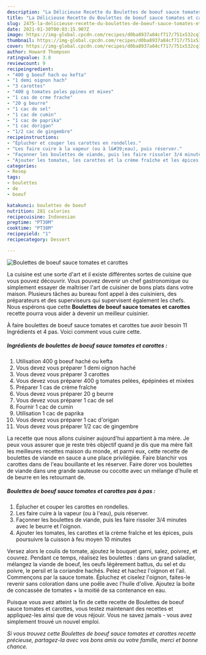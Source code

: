 ```yaml
---
description: "La Délicieuse Recette du Boulettes de boeuf sauce tomates et carottes"
title: "La Délicieuse Recette du Boulettes de boeuf sauce tomates et carottes"
slug: 2475-la-delicieuse-recette-du-boulettes-de-boeuf-sauce-tomates-et-carottes
date: 2021-01-30T00:03:15.907Z
image: https://img-global.cpcdn.com/recipes/d0ba8937a84cf717/751x532cq70/boulettes-de-boeuf-sauce-tomates-et-carottes-photo-principale-de-la-recette.jpg
thumbnail: https://img-global.cpcdn.com/recipes/d0ba8937a84cf717/751x532cq70/boulettes-de-boeuf-sauce-tomates-et-carottes-photo-principale-de-la-recette.jpg
cover: https://img-global.cpcdn.com/recipes/d0ba8937a84cf717/751x532cq70/boulettes-de-boeuf-sauce-tomates-et-carottes-photo-principale-de-la-recette.jpg
author: Howard Thompson
ratingvalue: 3.8
reviewcount: 9
recipeingredient:
- "400 g boeuf hach ou kefta"
- "1 demi oignon hach"
- "3 carottes"
- "400 g tomates peles ppines et mixes"
- "1 cas de crme frache"
- "20 g beurre"
- "1 cac de sel"
- "1 cac de cumin"
- "1 cac de paprika"
- "1 cac dorigan"
- "1/2 cac de gingembre"
recipeinstructions:
- "Éplucher et couper les carottes en rondelles."
- "Les faire cuire à la vapeur (ou à l&#39;eau), puis réserver."
- "Façonner les boulettes de viande, puis les faire rissoler 3/4 minutes avec le beurre et l&#39;oignon."
- "Ajouter les tomates, les carottes et la crème fraîche et les épices, puis poursuivre la cuisson à feu moyen 10 minutes"
categories:
- Resep
tags:
- boulettes
- de
- boeuf

katakunci: boulettes de boeuf 
nutrition: 281 calories
recipecuisine: Indonesian
preptime: "PT30M"
cooktime: "PT38M"
recipeyield: "1"
recipecategory: Dessert

---
```



![Boulettes de boeuf sauce tomates et carottes](https://img-global.cpcdn.com/recipes/d0ba8937a84cf717/751x532cq70/boulettes-de-boeuf-sauce-tomates-et-carottes-photo-principale-de-la-recette.jpg)

La cuisine est une sorte d'art et il existe différentes sortes de cuisine que vous pouvez découvrir. Vous pouvez devenir un chef gastronomique ou simplement essayer de maîtriser l'art de cuisiner de bons plats dans votre maison. Plusieurs tâches au bureau font appel à des cuisiniers, des préparateurs et des superviseurs qui supervisent également les chefs. Nous espérons que cette <strong> Boulettes de boeuf sauce tomates et carottes </strong> recette pourra vous aider à devenir un meilleur cuisinier.

<!--inarticleads1-->

À faire boulettes de boeuf sauce tomates et carottes tue avoir besoin 11 Ingrédients et 4 pas. Voici comment vous cuire cette.

##### Ingrédients de boulettes de boeuf sauce tomates et carottes :

1. Utilisation 400 g boeuf haché ou kefta
1. Vous devez vous préparer 1 demi oignon haché
1. Vous devez vous préparer 3 carottes
1. Vous devez vous préparer 400 g tomates pelées, épépinées et mixées
1. Préparer 1 cas de crème fraîche
1. Vous devez vous préparer 20 g beurre
1. Vous devez vous préparer 1 cac de sel
1. Fournir 1 cac de cumin
1. Utilisation 1 cac de paprika
1. Vous devez vous préparer 1 cac d&#39;origan
1. Vous devez vous préparer 1/2 cac de gingembre


La recette que nous allons cuisiner aujourd&#39;hui appartient à ma mère. Je peux vous assurer que je reste très objectif quand je dis que ma mère fait les meilleures recettes maison du monde, et parmi eux, cette recette de boulettes de viande en sauce a une place privilégiée. Faire blanchir vos carottes dans de l&#39;eau bouillante et les réserver. Faire dorer vos boulettes de viande dans une grande sauteuse ou cocotte avec un mélange d&#39;huile et de beurre en les retournant de. 

<!--inarticleads2-->

##### Boulettes de boeuf sauce tomates et carottes pas à pas :

1. Éplucher et couper les carottes en rondelles.
1. Les faire cuire à la vapeur (ou à l&#39;eau), puis réserver.
1. Façonner les boulettes de viande, puis les faire rissoler 3/4 minutes avec le beurre et l&#39;oignon.
1. Ajouter les tomates, les carottes et la crème fraîche et les épices, puis poursuivre la cuisson à feu moyen 10 minutes


Versez alors le coulis de tomate, ajoutez le bouquet garni, salez, poivrez, et couvrez. Pendant ce temps, réalisez les boulettes : dans un grand saladier, mélangez la viande de boeuf, les oeufs légèrement battus, du sel et du poivre, le persil et la coriandre hachés. Pelez et hachez l&#39;oignon et l&#39;ail. Commençons par la sauce tomate. Épluchez et ciselez l&#39;oignon, faites-le revenir sans coloration dans une poêle avec l&#39;huile d&#39;olive. Ajoutez la boite de concassée de tomates + la moitié de sa contenance en eau. 

<!--inarticleads1-->

<p>
Puisque vous avez atteint la fin de cette recette de Boulettes de boeuf sauce tomates et carottes, vous testez maintenant des recettes et appliquez-les ainsi que de vous réjouir. Vous ne savez jamais - vous avez simplement trouvé un nouvel emploi.
</p>

<p>
<i>Si vous trouvez cette Boulettes de boeuf sauce tomates et carottes recette précieuse, partagez-la avec vos bons amis ou votre famille, merci et bonne chance.</i>
</p>
